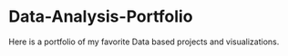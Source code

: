 # Data-Analysis-Portfolio
Here is a portfolio of my favorite Data based projects and visualizations.
